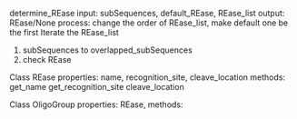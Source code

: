 determine_REase
input:  subSequences, default_REase, REase_list
output: REase/None
process:
change the order of REase_list, make default one be the first
Iterate the REase_list
1. subSequences to overlapped_subSequences
2. check REase

Class REase
properties:
name, recognition_site, cleave_location
methods: 
get_name
get_recognition_site
cleave_location

Class OligoGroup
properties:
REase, 
methods:
<!--stackedit_data:
eyJoaXN0b3J5IjpbLTE5NjEyOTc0NjYsMTc5OTIyMzc1XX0=
-->